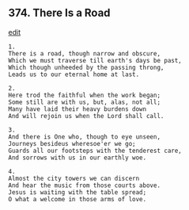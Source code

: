 
## 374.  There Is a Road
[edit](https://docs.google.com/document/d/1HHucr%2Dg%2D6fOsrHEA6ecbDL9G4wrdD2V5/edit?mode=html)



    1.
    There is a road, though narrow and obscure, 
    Which we must traverse till earth's days be past, 
    Which though unheeded by the passing throng, 
    Leads us to our eternal home at last. 

    2.
    Here trod the faithful when the work began; 
    Some still are with us, but, alas, not all; 
    Many have laid their heavy burdens down 
    And will rejoin us when the Lord shall call. 

    3.
    And there is One who, though to eye unseen, 
    Journeys besideus wheresoe'er we go; 
    Guards all our footsteps with the tenderest care, 
    And sorrows with us in our earthly woe. 

    4.
    Almost the city towers we can discern 
    And hear the music from those courts above. 
    Jesus is waiting with the table spread; 
    O what a welcome in those arms of love.
